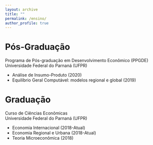 ```yaml
---
layout: archive
title: ""
permalink: /ensino/
author_profile: true
---
```


# Pós-Graduação
Programa de Pós-graduação em Desenvolvimento Econômico (PPGDE) <br/>
Universidade Federal do Parnaná (UFPR)

- Análise de Insumo-Produto (2020)
- Equilíbrio Geral Computável: modelos regional e global (2019)

# Graduação
Curso de Ciências Econômicas <br/>
Universidade Federal do Parnaná (UFPR)

- Economia Internacional (2018-Atual)
- Economia Regional e Urbana (2018-Atual)
- Teoria Microeconômica (2018)
  
